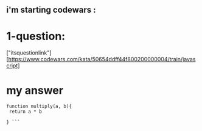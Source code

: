 ## i'm starting codewars :

# 1-question:
["itsquestionlink"][https://www.codewars.com/kata/50654ddff44f800200000004/train/javascript]


# my answer

``` 
function multiply(a, b){
 return a * b
  
} ```
